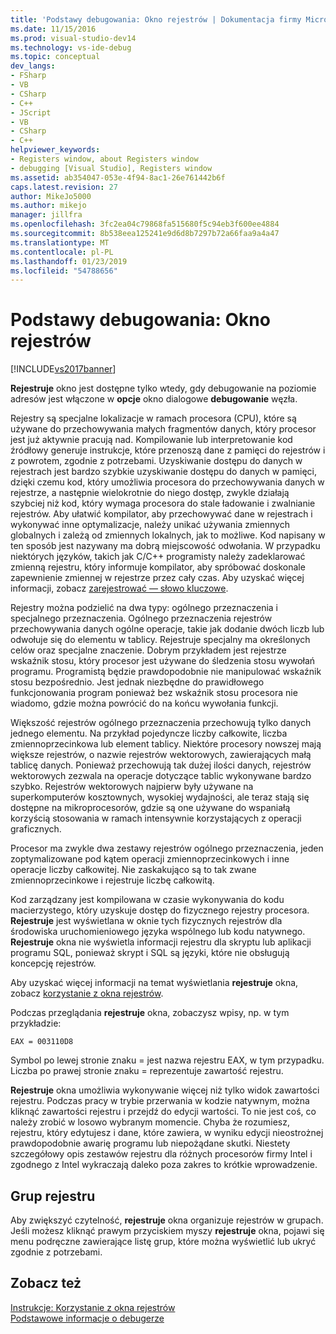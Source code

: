 ```yaml
---
title: 'Podstawy debugowania: Okno rejestrów | Dokumentacja firmy Microsoft'
ms.date: 11/15/2016
ms.prod: visual-studio-dev14
ms.technology: vs-ide-debug
ms.topic: conceptual
dev_langs:
- FSharp
- VB
- CSharp
- C++
- JScript
- VB
- CSharp
- C++
helpviewer_keywords:
- Registers window, about Registers window
- debugging [Visual Studio], Registers window
ms.assetid: ab354047-053e-4f94-8ac1-26e761442b6f
caps.latest.revision: 27
author: MikeJo5000
ms.author: mikejo
manager: jillfra
ms.openlocfilehash: 3fc2ea04c79868fa515680f5c94eb3f600ee4884
ms.sourcegitcommit: 8b538eea125241e9d6d8b7297b72a66faa9a4a47
ms.translationtype: MT
ms.contentlocale: pl-PL
ms.lasthandoff: 01/23/2019
ms.locfileid: "54788656"
---
```

# <a name="debugging-basics-registers-window"></a>Podstawy debugowania: Okno rejestrów
[!INCLUDE[vs2017banner](../includes/vs2017banner.md)]

**Rejestruje** okno jest dostępne tylko wtedy, gdy debugowanie na poziomie adresów jest włączone w **opcje** okno dialogowe **debugowanie** węzła.  
  
 Rejestry są specjalne lokalizacje w ramach procesora (CPU), które są używane do przechowywania małych fragmentów danych, który procesor jest już aktywnie pracują nad. Kompilowanie lub interpretowanie kod źródłowy generuje instrukcje, które przenoszą dane z pamięci do rejestrów i z powrotem, zgodnie z potrzebami. Uzyskiwanie dostępu do danych w rejestrach jest bardzo szybkie uzyskiwanie dostępu do danych w pamięci, dzięki czemu kod, który umożliwia procesora do przechowywania danych w rejestrze, a następnie wielokrotnie do niego dostęp, zwykle działają szybciej niż kod, który wymaga procesora do stale ładowanie i zwalnianie rejestrów. Aby ułatwić kompilator, aby przechowywać dane w rejestrach i wykonywać inne optymalizacje, należy unikać używania zmiennych globalnych i zależą od zmiennych lokalnych, jak to możliwe. Kod napisany w ten sposób jest nazywany ma dobrą miejscowość odwołania. W przypadku niektórych języków, takich jak C/C++ programisty należy zadeklarować zmienną rejestru, który informuje kompilator, aby spróbować doskonale zapewnienie zmiennej w rejestrze przez cały czas. Aby uzyskać więcej informacji, zobacz [zarejestrować — słowo kluczowe](http://msdn.microsoft.com/5b66905a-2f7f-4918-bb55-5e66d4bc50f9).  
  
 Rejestry można podzielić na dwa typy: ogólnego przeznaczenia i specjalnego przeznaczenia. Ogólnego przeznaczenia rejestrów przechowywania danych ogólne operacje, takie jak dodanie dwóch liczb lub odwołuje się do elementu w tablicy. Rejestruje specjalny ma określonych celów oraz specjalne znaczenie. Dobrym przykładem jest rejestrze wskaźnik stosu, który procesor jest używane do śledzenia stosu wywołań programu. Programistą będzie prawdopodobnie nie manipulować wskaźnik stosu bezpośrednio. Jest jednak niezbędne do prawidłowego funkcjonowania program ponieważ bez wskaźnik stosu procesora nie wiadomo, gdzie można powrócić do na końcu wywołania funkcji.  
  
 Większość rejestrów ogólnego przeznaczenia przechowują tylko danych jednego elementu. Na przykład pojedyncze liczby całkowite, liczba zmiennoprzecinkowa lub element tablicy. Niektóre procesory nowszej mają większe rejestrów, o nazwie rejestrów wektorowych, zawierających małą tablicę danych. Ponieważ przechowują tak dużej ilości danych, rejestrów wektorowych zezwala na operacje dotyczące tablic wykonywane bardzo szybko. Rejestrów wektorowych najpierw były używane na superkomputerów kosztownych, wysokiej wydajności, ale teraz stają się dostępne na mikroprocesorów, gdzie są one używane do wspaniałą korzyścią stosowania w ramach intensywnie korzystających z operacji graficznych.  
  
 Procesor ma zwykle dwa zestawy rejestrów ogólnego przeznaczenia, jeden zoptymalizowane pod kątem operacji zmiennoprzecinkowych i inne operacje liczby całkowitej. Nie zaskakująco są to tak zwane zmiennoprzecinkowe i rejestruje liczbę całkowitą.  
  
 Kod zarządzany jest kompilowana w czasie wykonywania do kodu macierzystego, który uzyskuje dostęp do fizycznego rejestry procesora. **Rejestruje** jest wyświetlana w oknie tych fizycznych rejestrów dla środowiska uruchomieniowego języka wspólnego lub kodu natywnego. **Rejestruje** okna nie wyświetla informacji rejestru dla skryptu lub aplikacji programu SQL, ponieważ skrypt i SQL są języki, które nie obsługują koncepcję rejestrów.  
  
 Aby uzyskać więcej informacji na temat wyświetlania **rejestruje** okna, zobacz [korzystanie z okna rejestrów](../debugger/how-to-use-the-registers-window.md).  
  
 Podczas przeglądania **rejestruje** okna, zobaczysz wpisy, np. w tym przykładzie:  
  
```  
EAX = 003110D8  
```  
  
 Symbol po lewej stronie znaku = jest nazwa rejestru EAX, w tym przypadku. Liczba po prawej stronie znaku = reprezentuje zawartość rejestru.  
  
 **Rejestruje** okna umożliwia wykonywanie więcej niż tylko widok zawartości rejestru. Podczas pracy w trybie przerwania w kodzie natywnym, można kliknąć zawartości rejestru i przejdź do edycji wartości. To nie jest coś, co należy zrobić w losowo wybranym momencie. Chyba że rozumiesz, rejestru, który edytujesz i dane, które zawiera, w wyniku edycji nieostrożnej prawdopodobnie awarię programu lub niepożądane skutki. Niestety szczegółowy opis zestawów rejestru dla różnych procesorów firmy Intel i zgodnego z Intel wykraczają daleko poza zakres to krótkie wprowadzenie.  
  
## <a name="register-groups"></a>Grup rejestru  
 Aby zwiększyć czytelność, **rejestruje** okna organizuje rejestrów w grupach. Jeśli możesz kliknąć prawym przyciskiem myszy **rejestruje** okna, pojawi się menu podręczne zawierające listę grup, które można wyświetlić lub ukryć zgodnie z potrzebami.  
  
## <a name="see-also"></a>Zobacz też  
 [Instrukcje: Korzystanie z okna rejestrów](../debugger/how-to-use-the-registers-window.md)   
 [Podstawowe informacje o debugerze](../debugger/debugger-basics.md)
